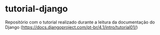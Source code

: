 # tutorial-django
Repositório com o tutorial realizado durante a leitura da documentação do Django (https://docs.djangoproject.com/pt-br/4.1/intro/tutorial01/)
